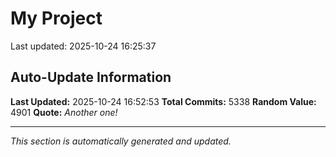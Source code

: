# My Project


Last updated: 2025-10-24 16:25:37

































































































































































































































































































































































































































































































































































































































































































































































































































































































































































































































































































































































































































































































































































































































































































































































































































































































































































































































































































































































































































































































































































































































































































































































































































































































































































































































































































































































































































































































































































































































































































































































































































































































































































































































































































































































































































































































































































































































































































































































































































































































































































































































































































































































































































































































































































































































































































































































































































































































































































































































































































































































































































































































































































































































































































































































































































































































































































































































































































































































## Auto-Update Information

**Last Updated:** 2025-10-24 16:52:53
**Total Commits:** 5338
**Random Value:** 4901
**Quote:** _Another one!_

---
_This section is automatically generated and updated._
